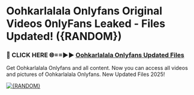 # Oohkarlalala Onlyfans Original Videos 0nlyFans Leaked - Files Updated! ({RANDOM})

<h3>🔴 CLICK HERE 🌐==►► <a href="https://betterlinks.top/A2PfLJ" rel="nofollow">Oohkarlalala Onlyfans Updated Files</a></h3>

Get Oohkarlalala Onlyfans and all content. Now you can access all videos and pictures of Oohkarlalala Onlyfans. New Updated Files 2025!

[![{RANDOM}](https://i.imgur.com/ppqm5kG.gif)](https://betterlinks.top/A2PfLJ)